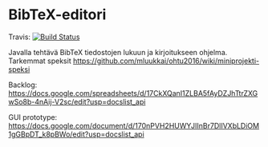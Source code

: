 # BibTeX-editori

Travis: [![Build Status](https://travis-ci.org/Lohtuprojekti/Referenzixx.svg?branch=master)](https://travis-ci.org/Lohtuprojekti/Referenzixx)

Javalla tehtävä BibTeX tiedostojen lukuun ja kirjoitukseen ohjelma. Tarkemmat speksit https://github.com/mluukkai/ohtu2016/wiki/miniprojekti-speksi

Backlog:
https://docs.google.com/spreadsheets/d/17CkXQanI1ZLBA5fAyDZJhTtrZXGwSo8b-4nAij-V2sc/edit?usp=docslist_api

GUI prototype: https://docs.google.com/document/d/170nPVH2HUWYJIInBr7DlIVXbLDiOM1gGBpDT_k8pBWo/edit?usp=docslist_api
